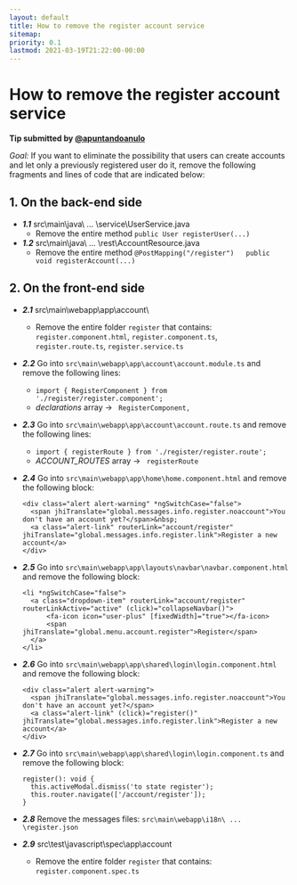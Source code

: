 ```yaml
---
layout: default
title: How to remove the register account service
sitemap:
priority: 0.1
lastmod: 2021-03-19T21:22:00-00:00
---
```

# How to remove the register account service

__Tip submitted by [@apuntandoanulo](https://github.com/apuntandoanulo)__

_Goal:_ If you want to eliminate the possibility that users can create accounts and let only a previously registered user do it, remove the following fragments and lines of code that are indicated below:

## 1. On the back-end side

* ___1.1___  src\main\java\ ... \service\UserService.java
  - Remove the entire method `public User registerUser(...)`
* ___1.2___ src\main\java\ ... \rest\AccountResource.java
  - Remove the entire method `@PostMapping("/register")   public void registerAccount(...)`

## 2. On the front-end side

* ___2.1___ src\main\webapp\app\account\
  - Remove the entire folder `register` that contains: `register.component.html`, `register.component.ts`, `register.route.ts`, `register.service.ts`

* ___2.2___ Go into `src\main\webapp\app\account\account.module.ts` and remove the following lines:
  - ``` import { RegisterComponent } from './register/register.component'; ```
  - _declarations_ array -> ```  RegisterComponent, ```

* ___2.3___ Go into `src\main\webapp\app\account\account.route.ts` and remove the following lines:
  - ``` import { registerRoute } from './register/register.route'; ```
  - _ACCOUNT_ROUTES_ array -> ```  registerRoute ```

* ___2.4___ Go into `src\main\webapp\app\home\home.component.html` and remove the following block:
  ```
  <div class="alert alert-warning" *ngSwitchCase="false">
    <span jhiTranslate="global.messages.info.register.noaccount">You don't have an account yet?</span>&nbsp;
    <a class="alert-link" routerLink="account/register" jhiTranslate="global.messages.info.register.link">Register a new account</a>
  </div>
  ```

* ___2.5___ Go into `src\main\webapp\app\layouts\navbar\navbar.component.html` and remove the following block:
  ```
  <li *ngSwitchCase="false">
    <a class="dropdown-item" routerLink="account/register" routerLinkActive="active" (click)="collapseNavbar()">
        <fa-icon icon="user-plus" [fixedWidth]="true"></fa-icon>
        <span jhiTranslate="global.menu.account.register">Register</span>
    </a>
  </li>
  ```

* ___2.6___ Go into `src\main\webapp\app\shared\login\login.component.html` and remove the following block:
  ```
  <div class="alert alert-warning">
    <span jhiTranslate="global.messages.info.register.noaccount">You don't have an account yet?</span>
    <a class="alert-link" (click)="register()" jhiTranslate="global.messages.info.register.link">Register a new account</a>
  </div>
  ```

* ___2.7___ Go into `src\main\webapp\app\shared\login\login.component.ts` and remove the following block:
  ```
  register(): void {
    this.activeModal.dismiss('to state register');
    this.router.navigate(['/account/register']);
  }
  ```

* ___2.8___ Remove the messages files: ``` src\main\webapp\i18n\ ... \register.json ```

* ___2.9___ src\test\javascript\spec\app\account
  - Remove the entire folder `register` that contains: `register.component.spec.ts`
